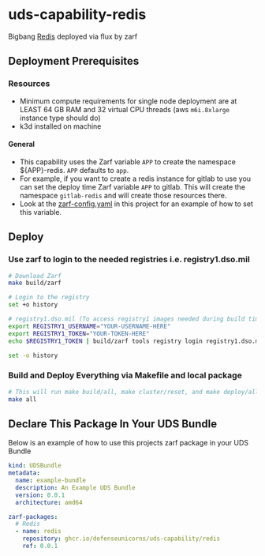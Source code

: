 # uds-capability-redis
Bigbang [Redis](https://repo1.dso.mil/big-bang/product/packages/redis) deployed via flux by zarf

## Deployment Prerequisites

### Resources
- Minimum compute requirements for single node deployment are at LEAST 64 GB RAM and 32 virtual CPU threads (aws `m6i.8xlarge` instance type should do)
- k3d installed on machine

#### General

- This capability uses the Zarf variable `APP` to create the namespace ${APP}-redis. `APP` defaults to `app`.
- For example, if you want to create a redis instance for gitlab to use you can set the deploy time Zarf variable `APP` to gitlab. This will create the namespace `gitlab-redis` and will create those resources there.
- Look at the [zarf-config.yaml](zarf-config.yaml) in this project for an example of how to set this variable.

## Deploy

### Use zarf to login to the needed registries i.e. registry1.dso.mil

```bash
# Download Zarf
make build/zarf

# Login to the registry
set +o history

# registry1.dso.mil (To access registry1 images needed during build time)
export REGISTRY1_USERNAME="YOUR-USERNAME-HERE"
export REGISTRY1_TOKEN="YOUR-TOKEN-HERE"
echo $REGISTRY1_TOKEN | build/zarf tools registry login registry1.dso.mil --username $REGISTRY1_USERNAME --password-stdin

set -o history
```

### Build and Deploy Everything via Makefile and local package

```bash
# This will run make build/all, make cluster/reset, and make deploy/all. Follow the breadcrumbs in the Makefile to see what and how its doing it.
make all
```

## Declare This Package In Your UDS Bundle
Below is an example of how to use this projects zarf package in your UDS Bundle

```yaml
kind: UDSBundle
metadata:
  name: example-bundle
  description: An Example UDS Bundle
  version: 0.0.1
  architecture: amd64

zarf-packages:
  # Redis
  - name: redis
    repository: ghcr.io/defenseunicorns/uds-capability/redis
    ref: 0.0.1
```